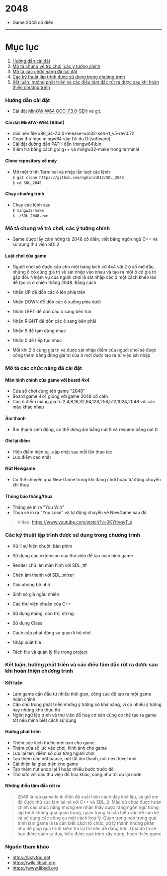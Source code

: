 # 2048 

* Game 2048 cổ điển

*********************************************
# Mục lục
1. [Hướng dẫn cài đặt](#hướng-dẫn-cài-đặt)
2. [Mô tả chung về trò chơi, các ý tưởng chính](#mô-tả-chung-về-trò-chơi)
3. [Mô tả các chức năng đã cài đặt](#mô-tả-các-chức-năng-đã-cài-đặt)
4. [Các kỹ thuật lập trình được sử dụng trong chương trình](#các-kỹ-thuật-lập-trình-được-sử-dụng-trong-chương-trình)
5. [Kết luận, hướng phát triển và các điều tâm đắc rút ra được sau khi hoàn thiện chương trình](https://github.com/nghinn1012/SDL_2048/blob/main/README.md#k%E1%BA%BFt-lu%E1%BA%ADn-h%C6%B0%E1%BB%9Bng-ph%C3%A1t-tri%E1%BB%83n-v%C3%A0-c%C3%A1c-%C4%91i%E1%BB%81u-t%C3%A2m-%C4%91%E1%BA%AFc-r%C3%BAt-ra-%C4%91%C6%B0%E1%BB%A3c-sau-khi-ho%C3%A0n-thi%E1%BB%87n-ch%C6%B0%C6%A1ng-tr%C3%ACnh)

### Hướng dẫn cài đặt

* Cài đặt [MinGW-W64 GCC-7.3.0-SEH](#https://sourceforge.net/projects/mingw-w64/files/Toolchains%20targetting%20Win64/Personal%20Builds/mingw-builds/7.3.0/threads-win32/seh/x86_64-7.3.0-release-win32-seh-rt_v5-rev0.7z/download) và [git]().
#### Cài đặt MinGW-W64 (64bit)
* Giải nén file x86_64-7.3.0-release-win32-seh-rt_v5-rev0.7z
* Copy thư mục mingw64 vào (Ví dụ D:\software)
* Cài đặt đường dẫn PATH đến \mingw64\bin
* Kiểm tra bằng cách gọi g++ và mingw32-make trong terminal
#### Clone repository về máy
* Mở một trình Terminal và nhập lần lượt các lệnh  
`$ git clone https://github.com/nghinn1012/SDL_2048`  
`$ cd SDL_2048`  
#### Chạy chương trình 
* Chạy các lệnh sau  
`$ mingw32-make`   
`$ ./SDL_2048.exe`

### Mô tả chung về trò chơi, các ý tưởng chính  

* Game được lấy cảm hứng từ 2048 cổ điển, viết bằng ngôn ngữ C++ và sử dụng thư viện SDL2

#### Luật chơi của game
* Người chơi sẽ được cấp cho một bảng kích cỡ 4x4 với 2 ô số mở đầu, những ô có cùng giá trị sẽ sát nhập vào nhau và tạo ra một ô có giá trị gấp đôi. Nhiệm vụ của người chơi là sát nhập các ô một cách khéo léo để tạo ra ô chiến thắng 2048. Bằng cách

+ Nhấn UP để dồn các ô lên phía trên

+ Nhấn DOWN để dồn các ô xuống phía dưới

+ Nhấn LEFT để dồn các ô sang bên trái

+ Nhấn RIGHT để dồn các ô sang bên phải

+ Nhấn 9 để tạm dừng nhạc

+ Nhấn 0 để tiếp tục nhạc

* Mỗi khi 2 ô cùng giá trị và được sát nhập điểm của người chơi sẽ được công thêm bằng đúng giá trị của ô mới được tạo ra từ việc sát nhập

### Mô tả các chức năng đã cài đặt

#### Màn hình chính của game với board 4x4 
* Cửa sổ chơi cùng tên game "2048"
* Board game 4x4 giống với game 2048 cổ điển
* Các ô điểm mang giá trị 2,4,8,16,32,64,128,256,512,1024,2048 với các màu khác nhau 
#### Âm thanh 
* Âm thanh sinh động, có thể dừng âm bằng nút 9 và resume bằng nút 0
#### Ghi lại điểm
* Hiện điểm hiện tại, cập nhật sau mỗi lần thao tác
* Lưu điểm cao nhất
#### Nút Newgame
* Có thể chuyển qua New Game trong khi đang chơi hoặc tự động chuyển khi thua
#### Thông báo thắng/thua 
* Thắng sẽ in ra "You Win" 
* Thua sẽ in ra "You Lose" và tự động chuyển về NewGame sau đó

> Video: https://www.youtube.com/watch?v=0KYItvqyT_s

### Các kỹ thuật lập trình được sử dụng trong chương trình

* Xử lí sự kiện chuột, bàn phím
* Sử dụng các extension của thư viện để tạo màn hình game
* Render chữ lên màn hình với SDL_ttf
* Chèn âm thanh với SDL_mixer
* Giải phóng bộ nhớ

* Sinh số giả ngẫu nhiên 
* Các thư viện chuẩn của C++
* Sử dụng mảng, con trỏ, string.
* Sử dụng Class
* Cách cấp phát động và quản lí bộ nhớ
* Nhập xuất file
* Tách file và quản lý file trong project

### Kết luận, hướng phát triển và các điều tâm đắc rút ra được sau khi hoàn thiện chương trình

#### Kết luận
* Làm game cần đầu tư nhiều thời gian, công sức để tạo ra một game hoàn chỉnh
* Cần chú trọng phát triển những ý tưởng có khả năng, vì có nhiều ý tưởng hay nhưng khó thực thi
* Ngôn ngữ lập trình và thư viện đồ hoạ cơ bản cũng có thể tạo ra game tốt nếu mình biết cách sử dụng

#### Hướng phát triển
* Thêm các kích thước mới nxn cho game
* Thêm cửa sổ lúc vào chơi, hình ảnh cho game
* Lưu lại tên, điểm số của từng người chơi
* Tạo thêm các nút pause, nút tắt âm thanh, nút next level mới
* Cải thiện lại giao diện cho game
* Tạo thêm nút undo lại 1 hoặc nhiều bước trước đó
* Thử sức với các thư viện đồ hoạ khác, cũng như tối ưu lại code

#### Những điều tâm đắc rút ra 

> 2048 là tựa game kinh điển đã xuất hiện cách đây khá lâu, và giờ em đã được thử sức làm lại nó với C++ và SDL_2. Mặc dù chưa được hoàn chỉnh các chức năng nhưng em nhận thấy được rằng ngôn ngữ trong lập trình không quá quan trọng, quan trọng là cần hiểu vấn đề cặn kẽ và sử dụng các công cụ một cách hợp lý. Quan trọng hơn trong quá trình làm game là ta cần biết cách tổ chức, xử lý thành những phần nhỏ để giúp quá trình kiểm tra lại trở nên dễ dàng hơn. Qua đó ta sẽ học được cách tư duy, hiểu được quá trình xây dựng, hoàn thiện game

### Nguồn tham khảo
* https://lazyfoo.net
* https://wiki.libsdl.org
* https://www.libsdl.org


 









